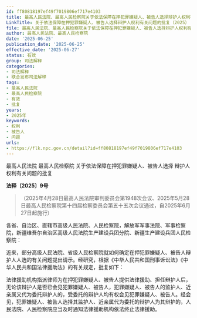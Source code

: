 ```yaml
---
id: ff80818197ef49f7019806ef717e4103
title: 最高人民法院、最高人民检察院关于依法保障在押犯罪嫌疑人、被告人选择辩护人权利有关问题的批复
LinkTitle: 关于依法保障在押犯罪嫌疑人、被告人选择辩护人权利有关问题的批复（2025）
file: 最高人民法院、最高人民检察院关于依法保障在押犯罪嫌疑人、被告人选择辩护人权利有关问题的批复_20250625_ff80818197ef49f7019806ef717e4103.docx
author: 最高人民法院、最高人民检察院
date: '2025-06-25'
publication_date: '2025-06-25'
effective_date: '2025-06-27'
status: 有效
group: 司法解释
categories:
- 司法解释
- 联合发布司法解释
tags:
- 最高人民法院
- 最高人民检察院
- 有效
- 批复
years:
- 2025年
keywords:
- 权利
- 被告人
- 问题
urls:
- https://flk.npc.gov.cn/detail?id=ff80818197ef49f7019806ef717e4103
---
```


最高人民法院 最高人民检察院
关于依法保障在押犯罪嫌疑人、被告人选择
辩护人权利有关问题的批复

**法释〔2025〕9号**

> （2025年4月28日最高人民法院审判委员会第1948次会议、2025年5月28日最高人民检察院第十四届检察委员会第五十五次会议通过，自2025年6月27日起施行）

各省、自治区、直辖市高级人民法院、人民检察院，解放军军事法院、军事检察院，新疆维吾尔自治区高级人民法院生产建设兵团分院、新疆生产建设兵团人民检察院：

近来，部分高级人民法院、省级人民检察院就如何确定在押犯罪嫌疑人、被告人辩护人人选的有关问题提出请示。经研究，根据《中华人民共和国刑事诉讼法》《中华人民共和国法律援助法》的有关规定，批复如下：

法律援助机构指派律师为在押犯罪嫌疑人、被告人提供法律援助、担任辩护人后，无论该辩护人是否已会见犯罪嫌疑人、被告人，犯罪嫌疑人、被告人的监护人、近亲属又代为委托辩护人的，受委托的辩护人均有权会见犯罪嫌疑人、被告人。经会见，犯罪嫌疑人、被告人选择其监护人、近亲属代为委托的辩护人为其辩护的，人民法院、人民检察院应当及时通知法律援助机构依法终止法律援助。

